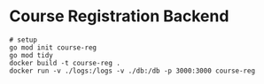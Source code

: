 # Course Registration Backend

```
# setup
go mod init course-reg
go mod tidy
docker build -t course-reg .     
docker run -v ./logs:/logs -v ./db:/db -p 3000:3000 course-reg   
```